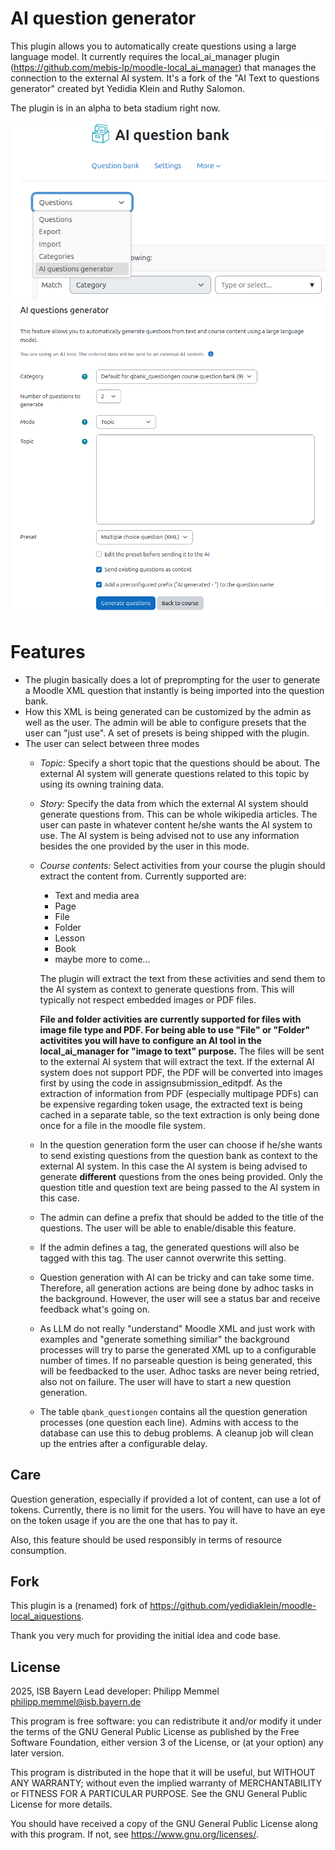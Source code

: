 # AI question generator #

This plugin allows you to automatically create questions using a large language model. It currently requires the local_ai_manager plugin (https://github.com/mebis-lp/moodle-local_ai_manager) that manages the connection to the external AI system. It's a fork of the "AI Text to questions generator" created byt Yedidia Klein and Ruthy Salomon.

The plugin is in an alpha to beta stadium right now.

![Image of qbank_questiongen_menu](./docs/images/qbank_questiongen_navigation.png)
![Image of qbank_questiongen_menu](./docs/images/qbank_questiongen_storyform.png)

# Features
* The plugin basically does a lot of preprompting for the user to generate a Moodle XML question that instantly is being imported into the question bank.
* How this XML is being generated can be customized by the admin as well as the user. The admin will be able to configure presets that the user can "just use". A set of presets is being shipped with the plugin.
* The user can select between three modes
  * *Topic:* Specify a short topic that the questions should be about. The external AI system will generate questions related to this topic by using its owning training data.
  * *Story:* Specify the data from which the external AI system should generate questions from. This can be whole wikipedia articles. The user can paste in whatever content he/she wants the AI system to use. The AI system is being advised not to use any information besides the one provided by the user in this mode.
  * *Course contents:* Select activities from your course the plugin should extract the content from. Currently supported are:
    * Text and media area
    * Page
    * File
    * Folder
    * Lesson
    * Book
    * maybe more to come...

    The plugin will extract the text from these activities and send them to the AI system as context to generate questions from. This will typically not respect embedded images or PDF files.
  
    **File and folder activities are currently supported for files with image file type and PDF. For being able to use "File" or "Folder" activitites you will have to configure an AI tool in the local_ai_manager for "image to text" purpose.** The files will be sent to the external AI system that will extract the text. If the external AI system does not support PDF, the PDF will be converted into images first by using the code in assignsubmission_editpdf. As the extraction of information from PDF (especially multipage PDFs) can be expensive regarding token usage, the extracted text is being cached in a separate table, so the text extraction is only being done once for a file in the moodle file system.
  * In the question generation form the user can choose if he/she wants to send existing questions from the question bank as context to the external AI system. In this case the AI system is being advised to generate **different** questions from the ones being provided. Only the question title and question text are being passed to the AI system in this case.
  * The admin can define a prefix that should be added to the title of the questions. The user will be able to enable/disable this feature.
  * If the admin defines a tag, the generated questions will also be tagged with this tag. The user cannot overwrite this setting.
  * Question generation with AI can be tricky and can take some time. Therefore, all generation actions are being done by adhoc tasks in the background. However, the user will see a status bar and receive feedback what's going on.
  * As LLM do not really "understand" Moodle XML and just work with examples and "generate something similiar" the background processes will try to parse the generated XML up to a configurable number of times. If no parseable question is being generated, this will be feedbacked to the user. Adhoc tasks are never being retried, also not on failure. The user will have to start a new question generation.
  * The table `qbank_questiongen` contains all the question generation processes (one question each line). Admins with access to the database can use this to debug problems. A cleanup job will clean up the entries after a configurable delay.

## Care ##
Question generation, especially if provided a lot of content, can use a lot of tokens. Currently, there is no limit for the users. You will have to have an eye on the token usage if you are the one that has to pay it.

Also, this feature should be used responsibly in terms of resource consumption.

## Fork ##

This plugin is a (renamed) fork of https://github.com/yedidiaklein/moodle-local_aiquestions.

Thank you very much for providing the initial idea and code base.

## License ##

2025, ISB Bayern
Lead developer: Philipp Memmel <philipp.memmel@isb.bayern.de>

This program is free software: you can redistribute it and/or modify it under
the terms of the GNU General Public License as published by the Free Software
Foundation, either version 3 of the License, or (at your option) any later
version.

This program is distributed in the hope that it will be useful, but WITHOUT ANY
WARRANTY; without even the implied warranty of MERCHANTABILITY or FITNESS FOR A
PARTICULAR PURPOSE.  See the GNU General Public License for more details.

You should have received a copy of the GNU General Public License along with
this program.  If not, see <https://www.gnu.org/licenses/>.
